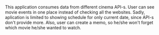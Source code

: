 This application consumes data from different cinema API-s. User can see movie events in one place instead of checking all the websites.
Sadly, aplication is limited to showing schedule for only current date, since API-s don't provide more.
Also, user can create a memo, so he/she won't forget which movie he/she wanted to watch.

